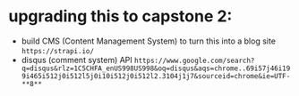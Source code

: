 # upgrading this to capstone 2:

 - build CMS (Content Management System) to turn this into a blog site `https://strapi.io/`
 - disqus (comment system) API `https://www.google.com/search?q=disqus&rlz=1C5CHFA_enUS998US998&oq=disqus&aqs=chrome..69i57j46i199i465i512j0i512l5j0i10i512j0i512l2.3104j1j7&sourceid=chrome&ie=UTF-**8**`